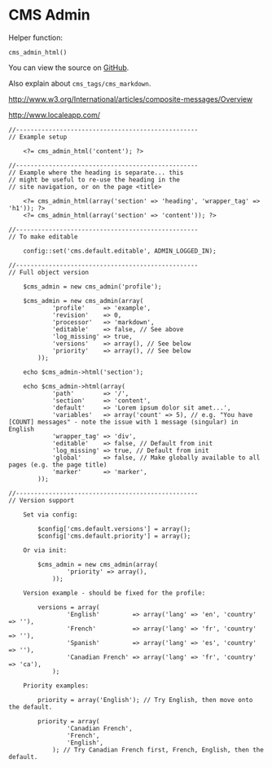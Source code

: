 
# CMS Admin

Helper function:

	cms_admin_html()

You can view the source on [GitHub](https://github.com/craigfrancis/framework/blob/master/framework/0.1/library/class/cms/cms-admin.php).

Also explain about `cms_tags/cms_markdown`.

http://www.w3.org/International/articles/composite-messages/Overview

http://www.localeapp.com/

	//--------------------------------------------------
	// Example setup

		<?= cms_admin_html('content'); ?>

	//--------------------------------------------------
	// Example where the heading is separate... this
	// might be useful to re-use the heading in the
	// site navigation, or on the page <title>

		<?= cms_admin_html(array('section' => 'heading', 'wrapper_tag' => 'h1')); ?>
		<?= cms_admin_html(array('section' => 'content')); ?>

	//--------------------------------------------------
	// To make editable

		config::set('cms.default.editable', ADMIN_LOGGED_IN);

	//--------------------------------------------------
	// Full object version

		$cms_admin = new cms_admin('profile');

		$cms_admin = new cms_admin(array(
				'profile'     => 'example',
				'revision'    => 0,
				'processor'   => 'markdown',
				'editable'    => false, // See above
				'log_missing' => true,
				'versions'    => array(), // See below
				'priority'    => array(), // See below
			));

		echo $cms_admin->html('section');

		echo $cms_admin->html(array(
				'path'        => '/',
				'section'     => 'content',
				'default'     => 'Lorem ipsum dolor sit amet...',
				'variables'   => array('count' => 5), // e.g. "You have [COUNT] messages" - note the issue with 1 message (singular) in English
				'wrapper_tag' => 'div',
				'editable'    => false, // Default from init
				'log_missing' => true, // Default from init
				'global'      => false, // Make globally available to all pages (e.g. the page title)
				'marker'      => 'marker',
			));

	//--------------------------------------------------
	// Version support

		Set via config:

			$config['cms.default.versions'] = array();
			$config['cms.default.priority'] = array();

		Or via init:

			$cms_admin = new cms_admin(array(
					'priority' => array(),
				));

		Version example - should be fixed for the profile:

			versions = array(
					'English'         => array('lang' => 'en', 'country' => ''),
					'French'          => array('lang' => 'fr', 'country' => ''),
					'Spanish'         => array('lang' => 'es', 'country' => ''),
					'Canadian French' => array('lang' => 'fr', 'country' => 'ca'),
				);

		Priority examples:

			priority = array('English'); // Try English, then move onto the default.

			priority = array(
					'Canadian French',
					'French',
					'English',
				); // Try Canadian French first, French, English, then the default.
